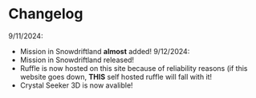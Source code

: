 # Changelog

9/11/2024:
- Mission in Snowdriftland **almost** added!
9/12/2024:
- Mission in Snowdriftland released!
- Ruffle is now hosted on this site because of reliability reasons (if this website goes down, **THIS** self hosted ruffle will fall with it!
- Crystal Seeker 3D is now avalible!
